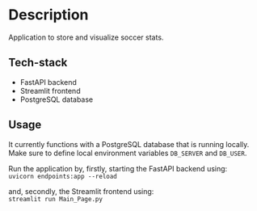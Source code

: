 # Description 
Application to store and visualize soccer stats.

## Tech-stack
- FastAPI backend  
- Streamlit frontend  
- PostgreSQL database  

## Usage
It currently functions with a PostgreSQL database that is running locally.
Make sure to define local environment variables `DB_SERVER` and `DB_USER`.  

Run the application by, firstly, starting the FastAPI backend using:  
`uvicorn endpoints:app --reload`  

and, secondly, the Streamlit frontend using:  
`streamlit run Main_Page.py`  
